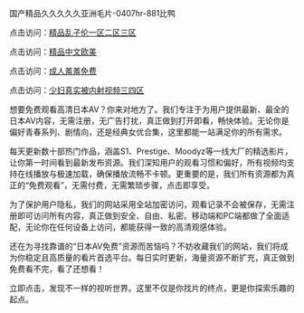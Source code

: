 国产精品久久久久久亚洲毛片-0407hr-881比鸭


点击访问：<a href="https://rtj-3zo.pages.dev/">精品乱子伦一区二区三区</a>

点击访问：<a href="https://gfd-5xg.pages.dev/">精品中文欧美</a>

点击访问：<a href="https://bsdf-5f5.pages.dev/">成人羞羞免费</a>

点击访问：<a href="https://fdhf-454.pages.dev/">少妇真实被内射视频三四区</a>


想要免费观看高清日本AV？你来对地方了。我们专注于为用户提供最新、最全的日本AV内容，无需注册，无广告打扰，真正做到打开即看，畅快体验。无论你是偏好青春系列、剧情向，还是经典女优合集，这里都能一站满足你的所有需求。

每天更新数十部热门作品，涵盖S1、Prestige、Moodyz等一线大厂的精选影片，让你第一时间看到最新发布资源。我们深知用户的观看习惯和偏好，所有视频均支持在线播放与极速加载，确保播放流畅不卡顿。更重要的是，我们所有资源都为真正的“免费观看”，无需付费，无需繁琐步骤，点击即享受。

为了保护用户隐私，我们的网站采用全站加密访问，观看记录不会被保存，无需注册即可访问所有内容，真正做到安全、自由、私密。移动端和PC端都做了全面适配，无论你在任何设备上访问，都能获得一致的高清观感体验。

还在为寻找靠谱的“日本AV免费”资源而苦恼吗？不妨收藏我们的网站，我们将成为你稳定且高质量的看片首选平台。每日实时更新，海量资源不断扩充，真正做到免费看不完，看了还想看！

立即点击，发现不一样的视听世界。这里不仅是你找片的终点，更是你探索乐趣的起点。


<span style="display:none;">[Canonical link]( https://github.com/vl20250704/863875 ）</span>
